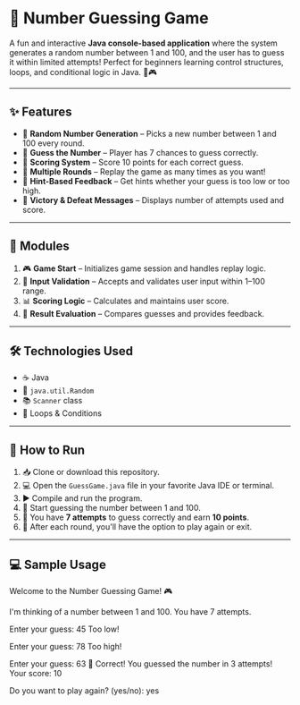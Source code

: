 # 🎯 Number Guessing Game

A fun and interactive **Java console-based application** where the system generates a random number between 1 and 100, and the user has to guess it within limited attempts! Perfect for beginners learning control structures, loops, and conditional logic in Java. 🧠🎮

---

## ✨ Features

- 🎲 **Random Number Generation** – Picks a new number between 1 and 100 every round.
- 🧠 **Guess the Number** – Player has 7 chances to guess correctly.
- 🧮 **Scoring System** – Score 10 points for each correct guess.
- 🔁 **Multiple Rounds** – Replay the game as many times as you want!
- 📢 **Hint-Based Feedback** – Get hints whether your guess is too low or too high.
- 🎉 **Victory & Defeat Messages** – Displays number of attempts used and score.

---

## 🧩 Modules

1. 🎮 **Game Start** – Initializes game session and handles replay logic.
2. 🧾 **Input Validation** – Accepts and validates user input within 1–100 range.
3. 📊 **Scoring Logic** – Calculates and maintains user score.
4. 🚦 **Result Evaluation** – Compares guesses and provides feedback.

---

## 🛠️ Technologies Used

- ☕ Java
- 🎲 `java.util.Random`
- 📚 `Scanner` class
- 🔁 Loops & Conditions

---

## 🚀 How to Run

1. 📥 Clone or download this repository.
2. 💻 Open the `GuessGame.java` file in your favorite Java IDE or terminal.
3. ▶️ Compile and run the program.
4. 🎯 Start guessing the number between 1 and 100.
5. 🧮 You have **7 attempts** to guess correctly and earn **10 points**.
6. 🔁 After each round, you'll have the option to play again or exit.

---

## 💻 Sample Usage

Welcome to the Number Guessing Game! 🎮

I'm thinking of a number between 1 and 100.
You have 7 attempts.

Enter your guess: 45
Too low!

Enter your guess: 78
Too high!

Enter your guess: 63
🎉 Correct! You guessed the number in 3 attempts!
Your score: 10

Do you want to play again? (yes/no): yes
